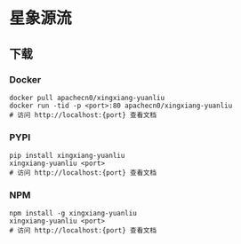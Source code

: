 # 星象源流

## 下载

### Docker

```
docker pull apachecn0/xingxiang-yuanliu
docker run -tid -p <port>:80 apachecn0/xingxiang-yuanliu
# 访问 http://localhost:{port} 查看文档
```

### PYPI

```
pip install xingxiang-yuanliu
xingxiang-yuanliu <port>
# 访问 http://localhost:{port} 查看文档
```

### NPM

```
npm install -g xingxiang-yuanliu
xingxiang-yuanliu <port>
# 访问 http://localhost:{port} 查看文档
```